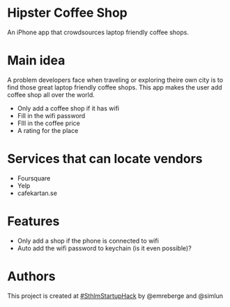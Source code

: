Hipster Coffee Shop
===================

An iPhone app that crowdsources laptop friendly coffee shops.

Main idea
=========
A problem developers face when traveling or exploring theire own city is to find those great laptop friendly coffee shops. This app makes the user add coffee shop all over the world.
* Only add a coffee shop if it has wifi
* Fill in the wifi password
* FIll in the coffee price
* A rating for the place

Services that can locate vendors
================================
* Foursquare
* Yelp
* cafekartan.se

Features
========
* Only add a shop if the phone is connected to wifi
* Auto add the wifi password to keychain (is it even possible)?

Authors
=======
This project is created at [#SthlmStartupHack](http://startuplocation.com/hack) by @emreberge and @simlun